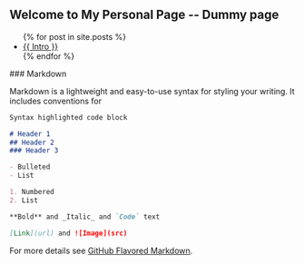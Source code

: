 ## Welcome to My Personal Page -- Dummy page


<ul>
 {% for post in site.posts %}
 <li>
 <a href="{{ https://github.com/senay-dev/senay-dev.github.io/blob/main/_posts/Intro.md }}">{{ Intro }}</a>
 </li>
 {% endfor %}
</ul>
### Markdown

Markdown is a lightweight and easy-to-use syntax for styling your writing. It includes conventions for

```markdown
Syntax highlighted code block

# Header 1
## Header 2
### Header 3

- Bulleted
- List

1. Numbered
2. List

**Bold** and _Italic_ and `Code` text

[Link](url) and ![Image](src)
```

For more details see [GitHub Flavored Markdown](https://guides.github.com/features/mastering-markdown/).
